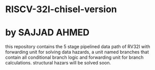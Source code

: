 # RISCV-32I-chisel-version
# by SAJJAD AHMED
this repository contains the 5 stage pipelined data path of RV32I with forwarding unit for solving data hazards,
a unit named branches that contain all conditional branch logic and forwarding unit for branch calculations. structural hazars will be solved soon.
